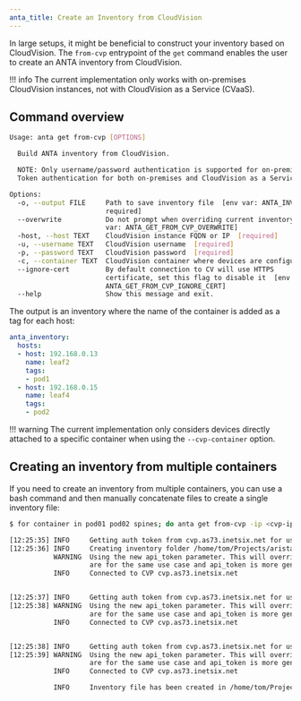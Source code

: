 ```yaml
---
anta_title: Create an Inventory from CloudVision
---
```

<!--
  ~ Copyright (c) 2023-2024 Arista Networks, Inc.
  ~ Use of this source code is governed by the Apache License 2.0
  ~ that can be found in the LICENSE file.
  -->

In large setups, it might be beneficial to construct your inventory based on CloudVision. The `from-cvp` entrypoint of the `get` command enables the user to create an ANTA inventory from CloudVision.

!!! info
    The current implementation only works with on-premises CloudVision instances, not with CloudVision as a Service (CVaaS).

## Command overview

```bash
Usage: anta get from-cvp [OPTIONS]

  Build ANTA inventory from CloudVision.

  NOTE: Only username/password authentication is supported for on-premises CloudVision instances.
  Token authentication for both on-premises and CloudVision as a Service (CVaaS) is not supported.

Options:
  -o, --output FILE     Path to save inventory file  [env var: ANTA_INVENTORY;
                        required]
  --overwrite           Do not prompt when overriding current inventory  [env
                        var: ANTA_GET_FROM_CVP_OVERWRITE]
  -host, --host TEXT    CloudVision instance FQDN or IP  [required]
  -u, --username TEXT   CloudVision username  [required]
  -p, --password TEXT   CloudVision password  [required]
  -c, --container TEXT  CloudVision container where devices are configured
  --ignore-cert         By default connection to CV will use HTTPS
                        certificate, set this flag to disable it  [env var:
                        ANTA_GET_FROM_CVP_IGNORE_CERT]
  --help                Show this message and exit.
```

The output is an inventory where the name of the container is added as a tag for each host:

```yaml
anta_inventory:
  hosts:
  - host: 192.168.0.13
    name: leaf2
    tags:
    - pod1
  - host: 192.168.0.15
    name: leaf4
    tags:
    - pod2
```

!!! warning
    The current implementation only considers devices directly attached to a specific container when using the `--cvp-container` option.

## Creating an inventory from multiple containers

If you need to create an inventory from multiple containers, you can use a bash command and then manually concatenate files to create a single inventory file:

```bash
$ for container in pod01 pod02 spines; do anta get from-cvp -ip <cvp-ip> -u cvpadmin -p cvpadmin -c $container -d test-inventory; done

[12:25:35] INFO     Getting auth token from cvp.as73.inetsix.net for user tom
[12:25:36] INFO     Creating inventory folder /home/tom/Projects/arista/network-test-automation/test-inventory
           WARNING  Using the new api_token parameter. This will override usage of the cvaas_token parameter if both are provided. This is because api_token and cvaas_token parameters
                    are for the same use case and api_token is more generic
           INFO     Connected to CVP cvp.as73.inetsix.net


[12:25:37] INFO     Getting auth token from cvp.as73.inetsix.net for user tom
[12:25:38] WARNING  Using the new api_token parameter. This will override usage of the cvaas_token parameter if both are provided. This is because api_token and cvaas_token parameters
                    are for the same use case and api_token is more generic
           INFO     Connected to CVP cvp.as73.inetsix.net


[12:25:38] INFO     Getting auth token from cvp.as73.inetsix.net for user tom
[12:25:39] WARNING  Using the new api_token parameter. This will override usage of the cvaas_token parameter if both are provided. This is because api_token and cvaas_token parameters
                    are for the same use case and api_token is more generic
           INFO     Connected to CVP cvp.as73.inetsix.net

           INFO     Inventory file has been created in /home/tom/Projects/arista/network-test-automation/test-inventory/inventory-spines.yml
```

